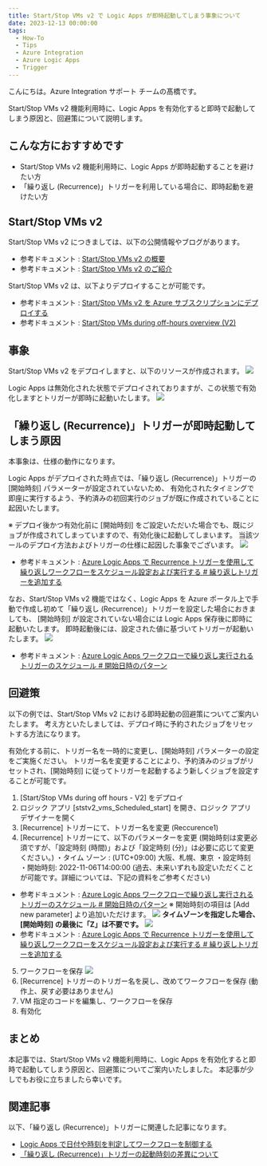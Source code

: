 ```yaml
---
title: Start/Stop VMs v2 で Logic Apps が即時起動してしまう事象について
date: 2023-12-13 00:00:00
tags:
  - How-To
  - Tips
  - Azure Integration
  - Azure Logic Apps
  - Trigger
---
```


こんにちは。Azure Integration サポート チームの髙橋です。

Start/Stop VMs v2 機能利用時に、Logic Apps を有効化すると即時で起動してしまう原因と、回避策について説明します。

<!-- more -->

## こんな方におすすめです
- Start/Stop VMs v2 機能利用時に、Logic Apps が即時起動することを避けたい方
- 「繰り返し (Recurrence)」トリガーを利用している場合に、即時起動を避けたい方

## Start/Stop VMs v2
Start/Stop VMs v2 につきましては、以下の公開情報やブログがあります。
- 参考ドキュメント : [Start/Stop VMs v2 の概要](https://learn.microsoft.com/ja-jp/azure/azure-functions/start-stop-vms/overview)
- 参考ドキュメント : [Start/Stop VMs v2 のご紹介](https://jpazpaas.github.io/blog/2021/11/29/introduce-Start-Stop-VMs-v2.html)

Start/Stop VMs v2 は、以下よりデプロイすることが可能です。
- 参考ドキュメント : [Start/Stop VMs v2 を Azure サブスクリプションにデプロイする](https://learn.microsoft.com/ja-jp/azure/azure-functions/start-stop-vms/deploy)
- 参考ドキュメント : [Start/Stop VMs during off-hours overview (V2)](https://github.com/microsoft/startstopv2-deployments/blob/main/README.md)

## 事象
Start/Stop VMs v2 をデプロイしますと、以下のリソースが作成されます。
![](./startStopVmsV2ScheduleTrigger/startStopVmV2ScheduleTrigger01.jpg)

Logic Apps は無効化された状態でデプロイされておりますが、この状態で有効化しますとトリガーが即時に起動いたします。
![](./startStopVmsV2ScheduleTrigger/startStopVmV2ScheduleTrigger02.jpg)


## 「繰り返し (Recurrence)」トリガーが即時起動してしまう原因
本事象は、仕様の動作になります。

Logic Apps がデプロイされた時点では、「繰り返し (Recurrence)」トリガーの [開始時刻] パラメーターが設定されていないため、
有効化されたタイミングで即座に実行するよう、予約済みの初回実行のジョブが既に作成されていることに起因いたします。

※ デプロイ後かつ有効化前に [開始時刻] をご設定いただいた場合でも、既にジョブが作成されてしまっていますので、有効化後に起動してしまいます。
当該ツールのデプロイ方法およびトリガーの仕様に起因した事象でございます。
![](./startStopVmsV2ScheduleTrigger/startStopVmV2ScheduleTrigger03.jpg)
- 参考ドキュメント : [Azure Logic Apps で Recurrence トリガーを使用して繰り返しワークフローをスケジュール設定および実行する # 繰り返しトリガーを追加する](https://learn.microsoft.com/ja-jp/azure/connectors/connectors-native-recurrence?tabs=consumption#add-the-recurrence-trigger)

なお、Start/Stop VMs v2 機能ではなく、Logic Apps を Azure ポータル上で手動で作成し初めて「繰り返し (Recurrence)」トリガーを設定した場合におきましても、
[開始時刻] が設定されていない場合には Logic Apps 保存後に即時に起動いたします。
即時起動後には、設定された値に基づいてトリガーが起動いたします。
![](./startStopVmsV2ScheduleTrigger/startStopVmV2ScheduleTrigger04.jpg)
- 参考ドキュメント : [Azure Logic Apps ワークフローで繰り返し実行されるトリガーのスケジュール # 開始日時のパターン](https://learn.microsoft.com/ja-jp/azure/logic-apps/concepts-schedule-automated-recurring-tasks-workflows#patterns-for-start-date-and-time)

## 回避策
以下の例では、Start/Stop VMs v2 における即時起動の回避策についてご案内いたします。
考え方といたしましては、デプロイ時に予約されたジョブをリセットする方法になります。

有効化する前に、トリガー名を一時的に変更し、[開始時刻] パラメーターの設定をご実施ください。
トリガー名を変更することにより、予約済みのジョブがリセットされ、[開始時刻] に従ってトリガーを起動するよう新しくジョブを設定することが可能です。

1. [Start/Stop VMs during off hours - V2] をデプロイ
2. ロジック アプリ [ststv2_vms_Scheduled_start] を開き、ロジック アプリ デザイナーを開く
3. [Recurrence] トリガーにて、トリガー名を変更 (Reccurence1)
4. [Recurrence] トリガーにて、以下のパラメーターを変更 (開始時刻は変更必須ですが、「設定時刻 (時間)」および「設定時刻 (分)」は必要に応じて変更ください。)
・タイム ゾーン : (UTC+09:00) 大阪、札幌、東京
・設定時刻
・開始時刻: 2022-11-06T14:00:00 (過去、未来いずれも設定いただくことが可能です。詳細については、下記の資料をご参考ください)
- 参考ドキュメント : [Azure Logic Apps ワークフローで繰り返し実行されるトリガーのスケジュール # 開始日時のパターン](https://learn.microsoft.com/ja-jp/azure/logic-apps/concepts-schedule-automated-recurring-tasks-workflows#patterns-for-start-date-and-time)
※ 開始時刻の項目は [Add new parameter] より追加いただけます。
![](./startStopVmsV2ScheduleTrigger/startStopVmV2ScheduleTrigger05.jpg)
**タイムゾーンを指定した場合、[開始時刻] の最後に「Z」は不要です。**
![](./startStopVmsV2ScheduleTrigger/startStopVmV2ScheduleTrigger06.jpg)
- 参考ドキュメント : [Azure Logic Apps で Recurrence トリガーを使用して繰り返しワークフローをスケジュール設定および実行する # 繰り返しトリガーを追加する](https://learn.microsoft.com/ja-jp/azure/connectors/connectors-native-recurrence?tabs=consumption#add-the-recurrence-trigger)
5. ワークフローを保存
![](./startStopVmsV2ScheduleTrigger/startStopVmV2ScheduleTrigger07.jpg)
6. [Recurrence] トリガーのトリガー名を戻し、改めてワークフローを保存 (動作上、戻す必要はありません)
7. VM 指定のコードを編集し、ワークフローを保存
8. 有効化

## まとめ
本記事では、Start/Stop VMs v2 機能利用時に、Logic Apps を有効化すると即時で起動してしまう原因と、回避策についてご案内いたしました。
本記事が少しでもお役に立ちましたら幸いです。

## 関連記事
以下、「繰り返し (Recurrence)」トリガーに関連した記事になります。
- [Logic Apps で日付や時刻を判定してワークフローを制御する](https://jpazinteg.github.io/blog/LogicApps/LogicApps-Functions/)
- [「繰り返し (Recurrence)」トリガーの起動時刻の差異について](https://jpazinteg.github.io/blog/LogicApps/ScheduleTriggerStrattime/)